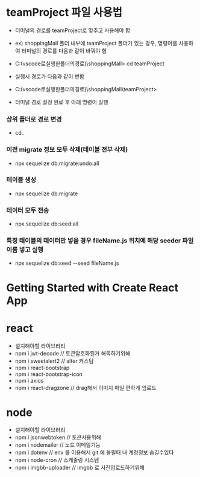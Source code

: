 # teamProject 파일 사용법

- 터미널의 경로를 teamProject로 맞추고 사용해야 함
- ex) shoppingMall 폴더 내부에 teamProject 폴더가 있는 경우, 명령어를 사용하여 터미널의 경로를 다음과 같이 바꿔야 함
- C:\(vscode로실행한폴더의경로)\shoppingMall> cd teamProject
- 실행시 경로가 다음과 같이 변함
- C:\(vscode로실행한폴더의경로)\shoppingMall\teamProject>

- 터미널 경로 설정 완료 후 아래 명령어 실행

### 상위 폴더로 경로 변경

- cd..

### 이전 migrate 정보 모두 삭제(테이블 전부 삭제)

- npx sequelize db:migrate:undo:all

### 테이블 생성

- npx sequelize db:migrate

### 데이터 모두 전송

- npx sequelize db:seed:all

### 특정 테이블의 데이터만 넣을 경우 fileName.js 위치에 해당 seeder 파일 이름 넣고 실행

- npx sequelize db:seed --seed fileName.js

# Getting Started with Create React App


# react
- 설치해야할 라이브러리
- npm i jwt-decode   // 토큰암호화된거 해독하기위해
- npm i sweetalert2 // alter 커스텀
- npm i react-bootstrap 
- npm i react-bootstrap-icon
- npm i axios
- npm i react-dragzone // drag해서 이미지 파일 편하게 업로드

# node
- 설치해야할 라이브러리
- npm i jsonwebtoken // 토큰사용위해
- npm i nodemailer // 노드 이메일기능
- npm i dotenv // env 를 이용해서 git 에 올릴때 내 계정정보 숨길수있다
- npm i node-cron // 스케줄링 시스템
- npm i imgbb-uploader // imgbb 로 사진업로드하기위해


